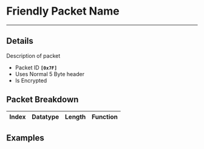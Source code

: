 # Friendly Packet Name #

---


## Details ##

Description of packet
  * Packet ID **`[0x7F]`**
  * Uses Normal 5 Byte header
  * Is Encrypted

## Packet Breakdown ##
| Index | Datatype | Length | Function |
|:------|:---------|:-------|:---------|

## Examples ##